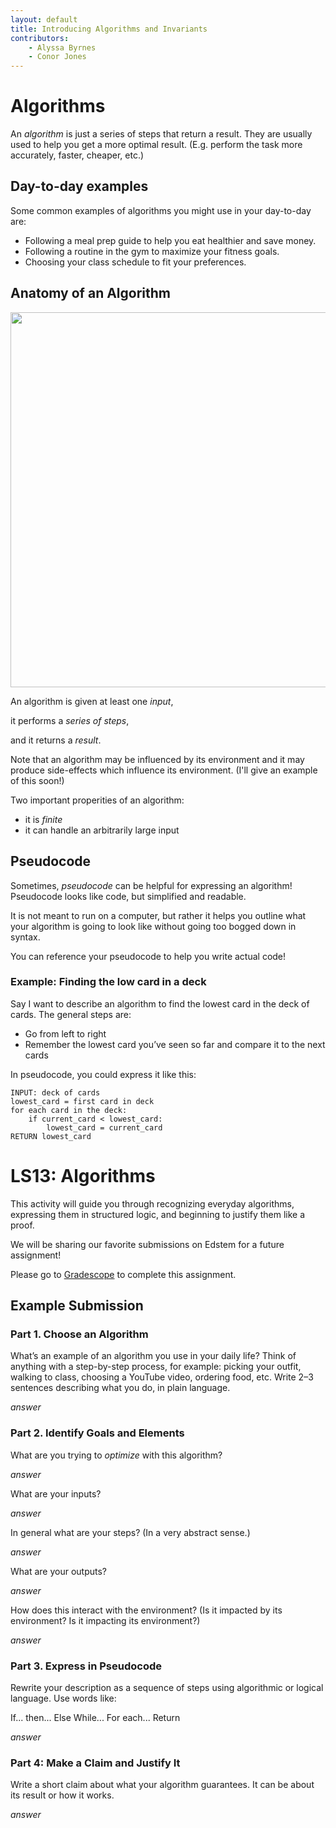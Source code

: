 ```yaml
---
layout: default
title: Introducing Algorithms and Invariants
contributors: 
    - Alyssa Byrnes
    - Conor Jones
---
```


# Algorithms

An *algorithm* is just a series of steps that return a result. They are usually used to help you get a more optimal result. (E.g. perform the task more accurately, faster, cheaper, etc.)

## Day-to-day examples

Some common examples of algorithms you might use in your day-to-day are:

- Following a meal prep guide to help you eat healthier and save money.
- Following a routine in the gym to maximize your fitness goals.
- Choosing your class schedule to fit your preferences. 

## Anatomy of an Algorithm

<img src="/comp283/static/figs/algorithm.png" width="600"/>

An algorithm is given at least one *input*,

it performs a *series of steps*,

and it returns a *result*.

Note that an algorithm may be influenced by its environment and it may  produce side-effects which influence its environment. (I'll give an example of this soon!)

Two important properities of an algorithm: 

- it is *finite* 
- it can handle an arbitrarily large input 

## Pseudocode

Sometimes, *pseudocode* can be helpful for expressing an algorithm! 
Pseudocode looks like code, but simplified and readable.

It is not meant to run on a computer, but rather it helps you outline what your algorithm is going to look like without going too bogged down in syntax.

You can reference your pseudocode to help you write actual code!

### Example: Finding the low card in a deck

Say I want to describe an algorithm to find the lowest card in the deck of cards. The general steps are:

- Go from left to right
- Remember the lowest card you’ve seen so far and compare it to the next cards

In pseudocode, you could express it like this:

```
INPUT: deck of cards
lowest_card = first card in deck
for each card in the deck:
	if current_card < lowest_card:
		lowest_card = current_card
RETURN lowest_card
```

# LS13: Algorithms

This activity will guide you through recognizing everyday algorithms, expressing them in structured logic, and beginning to justify them like a proof.

We will be sharing our favorite submissions on Edstem for a future assignment!

Please go to [Gradescope](www.gradescope.com) to complete this assignment.

<!-- You will be sharing these algorithms on EdStem so your classmates can interact. ** Note that you can post anonymously. Your classmates can't see your name, but we still can so that you get credit!** -->



## Example Submission

### Part 1. Choose an Algorithm
What’s an example of an algorithm you use in your daily life?
Think of anything with a step-by-step process, for example: picking your outfit, walking to class, choosing a YouTube video, ordering food, etc.
Write 2–3 sentences describing what you do, in plain language.

*answer*

### Part 2. Identify Goals and Elements

What are you trying to *optimize* with this algorithm?

*answer*

What are your inputs?

*answer*

In general what are your steps? (In a very abstract sense.)

*answer*

What are your outputs?

*answer*

How does this interact with the environment? (Is it impacted by its environment? Is it impacting its environment?)

*answer*

### Part 3. Express in Pseudocode

Rewrite your description as a sequence of steps using algorithmic or logical language.
Use words like:

If... then...
Else
While...
For each...
Return

*answer*


### Part 4: Make a Claim and Justify It

Write a short claim about what your algorithm guarantees.
It can be about its result or how it works.

*answer*